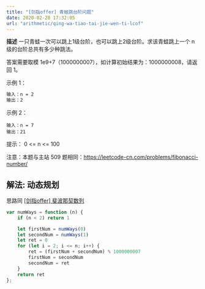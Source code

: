 ```yaml
---
title: "[剑指offer] 青蛙跳台阶问题"
date: 2020-02-28 17:32:05
url: "arithmetic/qing-wa-tiao-tai-jie-wen-ti-lcof"
---
```


**描述** 一只青蛙一次可以跳上1级台阶，也可以跳上2级台阶。求该青蛙跳上一个 n 级的台阶总共有多少种跳法。

答案需要取模 1e9+7（1000000007），如计算初始结果为：1000000008，请返回 1。

示例 1：

```bash
输入：n = 2
输出：2
```

示例 2：
```bsh
输入：n = 7
输出：21
```
提示：
0 <= n <= 100

注意：本题与主站 509 题相同：https://leetcode-cn.com/problems/fibonacci-number/

## 解法: 动态规划

思路同 [[剑指offer] 斐波那契数列](fei-bo-na-qi-shu-lie-lcof)

```js
var numWays = function (n) {
    if (n < 2) return 1

    let firstNum = numWays(0)
    let secondNum = numWays(1)
    let ret = 0
    for (let i = 2; i <= n; i++) {
        ret = (firstNum + secondNum) % 1000000007
        firstNum = secondNum
        secondNum = ret
    }
    return ret
};
```